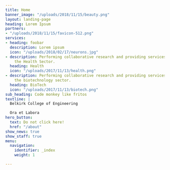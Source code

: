 ```yaml
---
title: Home
banner_image: "/uploads/2018/11/15/beauty.png"
layout: landing-page
heading: Lorem Ipsum
partners:
- "/uploads/2018/11/15/favicon-512.png"
services:
- heading: foobar
  description: Lorem ipsum
  icon: "/uploads/2018/02/17/neurons.jpg"
- description: Performing collaborative research and providing services to support
    the Health Sector.
  heading: Health
  icon: "/uploads/2017/11/13/health.png"
- description: Performing collaborative research and providing services to support
    the biotechnology sector.
  heading: BioTech
  icon: "/uploads/2017/11/13/biotech.png"
sub_heading: Code monkey like fritos
textline: |
  Belkirk College of Engineering

  Ora et Labora
hero_button:
  text: Do not click here!
  href: "/about"
show_news: true
show_staff: true
menu:
  navigation:
    identifier: _index
    weight: 1

---
```

